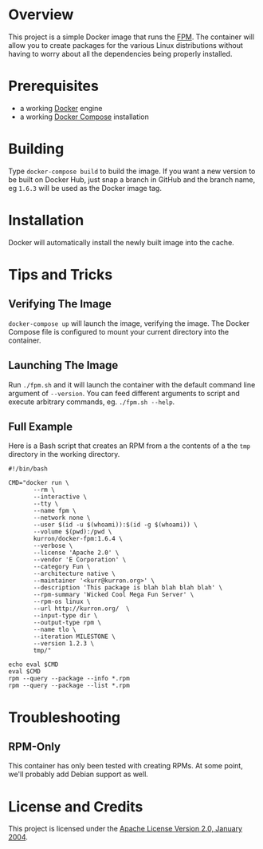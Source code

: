 # Overview
This project is a simple Docker image that runs the [FPM](https://github.com/jordansissel/fpm).
The container will allow you to create packages for the various Linux distributions without having to
worry about all the dependencies being properly installed.

# Prerequisites
* a working [Docker](http://docker.io) engine
* a working [Docker Compose](http://docker.io) installation

# Building
Type `docker-compose build` to build the image.  If you want a new version to be built on Docker Hub,
just snap a branch in GitHub and the branch name, eg `1.6.3` will be used as the Docker image tag.

# Installation
Docker will automatically install the newly built image into the cache.

# Tips and Tricks

## Verifying The Image
`docker-compose up` will launch the image, verifying the image. The Docker Compose file is 
configured to mount your current directory into the container.

## Launching The Image
Run `./fpm.sh` and it will launch the container with the default command line argument of `--version`.  You can
feed different arguments to script and execute arbitrary commands, eg. `./fpm.sh --help`.

## Full Example
Here is a Bash script that creates an RPM from a the contents of a the `tmp` directory in the working directory.

```
#!/bin/bash

CMD="docker run \
       --rm \
       --interactive \
       --tty \
       --name fpm \
       --network none \
       --user $(id -u $(whoami)):$(id -g $(whoami)) \
       --volume $(pwd):/pwd \
       kurron/docker-fpm:1.6.4 \
       --verbose \
       --license 'Apache 2.0' \
       --vendor 'E Corporation' \
       --category Fun \
       --architecture native \
       --maintainer '<kurr@kurron.org>' \
       --description 'This package is blah blah blah blah' \
       --rpm-summary 'Wicked Cool Mega Fun Server' \
       --rpm-os linux \
       --url http://kurron.org/  \
       --input-type dir \
       --output-type rpm \
       --name tlo \
       --iteration MILESTONE \
       --version 1.2.3 \
       tmp/"

echo eval $CMD
eval $CMD
rpm --query --package --info *.rpm
rpm --query --package --list *.rpm
```

# Troubleshooting

## RPM-Only
This container has only been tested with creating RPMs.  At some point, we'll probably add Debian support as well.

# License and Credits
This project is licensed under the [Apache License Version 2.0, January 2004](http://www.apache.org/licenses/).

